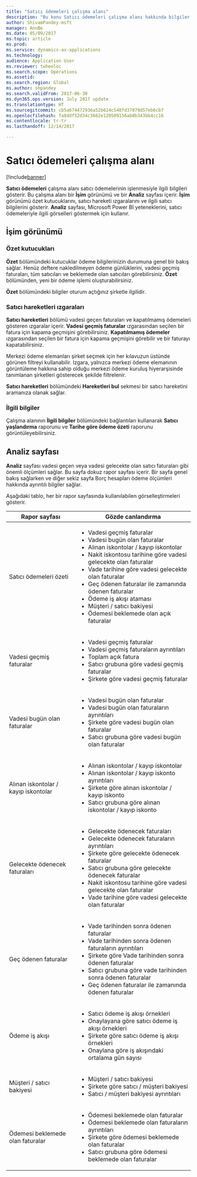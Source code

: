 ```yaml
---
title: "Satıcı ödemeleri çalışma alanı"
description: "Bu konu Satıcı ödemeleri çalışma alanı hakkında bilgiler sağlar. Satıcı ödemeleri çalışma alanı satıcı ödemelerinin işlenmesiyle ilgili bilgileri gösterir."
author: ShivamPandey-msft
manager: AnnBe
ms.date: 05/09/2017
ms.topic: article
ms.prod: 
ms.service: dynamics-ax-applications
ms.technology: 
audience: Application User
ms.reviewer: twheeloc
ms.search.scope: Operations
ms.assetid: 
ms.search.region: Global
ms.author: shpandey
ms.search.validFrom: 2017-06-30
ms.dyn365.ops.version: July 2017 update
ms.translationtype: HT
ms.sourcegitcommit: cb5a674472936a52b624c548fd37079d57eb6cb7
ms.openlocfilehash: fa8ddf52d34c3662e120509156ab0b343bb4cc16
ms.contentlocale: tr-tr
ms.lasthandoff: 12/14/2017

---
```


# <a name="vendor-payments-workspace"></a>Satıcı ödemeleri çalışma alanı

[!include[banner](../includes/banner.md)]

**Satıcı ödemeleri** çalışma alanı satıcı ödemelerinin işlenmesiyle ilgili bilgileri gösterir. Bu çalışma alanı bir **İşim** görünümü ve bir **Analiz** sayfası içerir. **İşim** görünümü özet kutucuklarını, satıcı hareketi ızgaralarını ve ilgili satıcı bilgilerini gösterir. **Analiz** sayfası, Microsoft Power BI yeteneklerini, satıcı ödemeleriyle ilgili görselleri göstermek için kullanır.

## <a name="my-work-view"></a>İşim görünümü

### <a name="summary-tiles"></a>Özet kutucukları

**Özet** bölümündeki kutucuklar ödeme bilgilerinizin durumuna genel bir bakış sağlar. Henüz deftere nakledilmeyen ödeme günlüklerini, vadesi geçmiş faturaları, tüm satıcıları ve beklemede olan satıcıları görebilirsiniz. **Özet** bölümünden, yeni bir ödeme işlemi oluşturabilirsiniz.

**Özet** bölümündeki bilgiler oturum açtığınız şirketle ilgilidir.

### <a name="vendor-transactions-grids"></a>Satıcı hareketleri ızgaraları

**Satıcı hareketleri** bölümü vadesi geçen faturaları ve kapatılmamış ödemeleri gösteren ızgaralar içerir. **Vadesi geçmiş faturalar** ızgarasından seçilen bir fatura için kapama geçmişini görebilirsiniz. **Kapatılmamış ödemeler** ızgarasından seçilen bir fatura için kapama geçmişini görebilir ve bir faturayı kapatabilirsiniz.

Merkezi ödeme elemanları şirket seçmek için her kılavuzun üstünde görünen filtreyi kullanabilir. Izgara, yalnızca merkezi ödeme elemanının görüntüleme hakkına sahip olduğu merkezi ödeme kuruluş hiyerarşisinde tanımlanan şirketleri gösterecek şekilde filtrelenir.

**Satıcı hareketleri** bölümündeki **Hareketleri bul** sekmesi bir satıcı hareketini aramanıza olanak sağlar.

### <a name="related-information"></a>İlgili bilgiler

Çalışma alanının **İlgili bilgiler** bölümündeki bağlantıları kullanarak **Satıcı yaşlandırma** raporunu ve **Tarihe göre ödeme özeti** raporunu görüntüleyebilirsiniz.

## <a name="analytics-page"></a>Analiz sayfası

**Analiz** sayfası vadesi geçen veya vadesi gelecekte olan satıcı faturaları gibi önemli ölçümleri sağlar. Bu sayfa dokuz rapor sayfası içerir. Bir sayfa genel bakış sağlarken ve diğer sekiz sayfa Borç hesapları ödeme ölçümleri hakkında ayrıntılı bilgiler sağlar.

Aşağıdaki tablo, her bir rapor sayfasında kullanılabilen görselleştirmeleri gösterir.

| Rapor sayfası | Gözde canlandırma |
|-------------|---------------|
| Satıcı ödemeleri özeti | <ul><li>Vadesi geçmiş faturalar</li><li>Vadesi bugün olan faturalar</li><li>Alınan iskontolar / kayıp iskontolar</li><li>Nakit iskontosu tarihine göre vadesi gelecekte olan faturalar</li><li>Vade tarihine göre vadesi gelecekte olan faturalar</li><li>Geç ödenen faturalar ile zamanında ödenen faturalar</li><li>Ödeme iş akışı ataması</li><li>Müşteri / satıcı bakiyesi</li><li>Ödemesi beklemede olan açık faturalar</li></ul> |
| Vadesi geçmiş faturalar | <ul><li>Vadesi geçmiş faturalar</li><li>Vadesi geçmiş faturaların ayrıntıları</li><li>Toplam açık fatura</li><li>Satıcı grubuna göre vadesi geçmiş faturalar</li><li>Şirkete göre vadesi geçmiş faturalar</li></ul> |
| Vadesi bugün olan faturalar | <ul><li>Vadesi bugün olan faturalar</li><li>Vadesi bugün olan faturaların ayrıntıları</li><li>Şirkete göre vadesi bugün olan faturalar</li><li>Satıcı grubuna göre vadesi bugün olan faturalar</li></ul> |
| Alınan iskontolar / kayıp iskontolar | <ul><li>Alınan iskontolar / kayıp iskontolar</li><li>Alınan iskontolar / kayıp iskonto ayrıntıları</li><li>Şirkete göre alınan iskontolar / kayıp iskonto</li><li>Satıcı grubuna göre alınan iskontolar / kayıp iskonto</li></ul> |
| Gelecekte ödenecek faturaları | <ul><li>Gelecekte ödenecek faturaları</li><li>Gelecekte ödenecek faturaların ayrıntıları</li><li>Şirkete göre gelecekte ödenecek faturalar</li><li>Satıcı grubuna göre gelecekte ödenecek faturalar</li><li>Nakit iskontosu tarihine göre vadesi gelecekte olan faturalar</li><li>Vade tarihine göre vadesi gelecekte olan faturalar</li></ul> |
| Geç ödenen faturalar | <ul><li>Vade tarihinden sonra ödenen faturalar</li><li>Vade tarihinden sonra ödenen faturaların ayrıntıları</li><li>Şirkete göre Vade tarihinden sonra ödenen faturalar</li><li>Satıcı grubuna göre vade tarihinden sonra ödenen faturalar</li><li>Geç ödenen faturalar ile zamanında ödenen faturalar</li></ul> |
| Ödeme iş akışı | <ul><li>Satıcı ödeme iş akışı örnekleri</li><li>Onaylayana göre satıcı ödeme iş akışı örnekleri</li><li>Şirkete göre satıcı ödeme iş akışı örnekleri</li><li>Onaylana göre iş akışındaki ortalama gün sayısı</li></ul> |
| Müşteri / satıcı bakiyesi | <ul><li>Müşteri / satıcı bakiyesi</li><li>Şirkete göre satıcı / müşteri bakiyesi</li><li>Satıcı / müşteri bakiyesi ayrıntıları</li></ul> |
| Ödemesi beklemede olan faturalar | <ul><li>Ödemesi beklemede olan faturalar</li><li>Ödemesi beklemede olan faturaların ayrıntıları</li><li>Şirkete göre ödemesi beklemede olan faturalar</li><li>Satıcı grubuna göre ödemesi beklemede olan faturalar</li></ul> |

